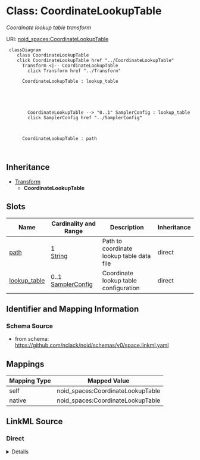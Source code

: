 

# Class: CoordinateLookupTable 


_Coordinate lookup table transform_





URI: [noid_spaces:CoordinateLookupTable](https://github.com/nclack/noid/schemas/space.v0.context.jsonldCoordinateLookupTable)






```mermaid
 classDiagram
    class CoordinateLookupTable
    click CoordinateLookupTable href "../CoordinateLookupTable"
      Transform <|-- CoordinateLookupTable
        click Transform href "../Transform"
      
      CoordinateLookupTable : lookup_table
        
          
    
        
        
        CoordinateLookupTable --> "0..1" SamplerConfig : lookup_table
        click SamplerConfig href "../SamplerConfig"
    

        
      CoordinateLookupTable : path
        
      
```





## Inheritance
* [Transform](Transform.md)
    * **CoordinateLookupTable**



## Slots

| Name | Cardinality and Range | Description | Inheritance |
| ---  | --- | --- | --- |
| [path](path.md) | 1 <br/> [String](String.md) | Path to coordinate lookup table data file | direct |
| [lookup_table](lookup_table.md) | 0..1 <br/> [SamplerConfig](SamplerConfig.md) | Coordinate lookup table configuration | direct |









## Identifier and Mapping Information







### Schema Source


* from schema: https://github.com/nclack/noid/schemas/v0/space.linkml.yaml




## Mappings

| Mapping Type | Mapped Value |
| ---  | ---  |
| self | noid_spaces:CoordinateLookupTable |
| native | noid_spaces:CoordinateLookupTable |







## LinkML Source

<!-- TODO: investigate https://stackoverflow.com/questions/37606292/how-to-create-tabbed-code-blocks-in-mkdocs-or-sphinx -->

### Direct

<details>
```yaml
name: CoordinateLookupTable
description: Coordinate lookup table transform
from_schema: https://github.com/nclack/noid/schemas/v0/space.linkml.yaml
is_a: Transform
attributes:
  path:
    name: path
    description: Path to coordinate lookup table data file
    from_schema: https://github.com/nclack/noid/schemas/v0/transform.linkml.yaml
    domain_of:
    - DisplacementLookupTable
    - CoordinateLookupTable
    range: string
    required: true
  lookup-table:
    name: lookup-table
    description: Coordinate lookup table configuration
    from_schema: https://github.com/nclack/noid/schemas/v0/transform.linkml.yaml
    rank: 1000
    domain_of:
    - CoordinateLookupTable
    range: SamplerConfig

```
</details>

### Induced

<details>
```yaml
name: CoordinateLookupTable
description: Coordinate lookup table transform
from_schema: https://github.com/nclack/noid/schemas/v0/space.linkml.yaml
is_a: Transform
attributes:
  path:
    name: path
    description: Path to coordinate lookup table data file
    from_schema: https://github.com/nclack/noid/schemas/v0/transform.linkml.yaml
    alias: path
    owner: CoordinateLookupTable
    domain_of:
    - DisplacementLookupTable
    - CoordinateLookupTable
    range: string
    required: true
  lookup-table:
    name: lookup-table
    description: Coordinate lookup table configuration
    from_schema: https://github.com/nclack/noid/schemas/v0/transform.linkml.yaml
    rank: 1000
    alias: lookup_table
    owner: CoordinateLookupTable
    domain_of:
    - CoordinateLookupTable
    range: SamplerConfig

```
</details>
